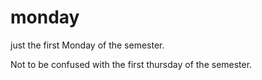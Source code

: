 # monday
just the first Monday of the semester.

Not to be confused with the first thursday of the semester.